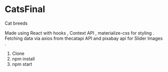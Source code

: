 # CatsFinal

Cat breeds 

Made using React with hooks , Context API , materialize-css for styling .
Fetching data via axios from thecatapi API and pixabay api for Slider Images .


1) Clone
2) npm install
3) npm start 
